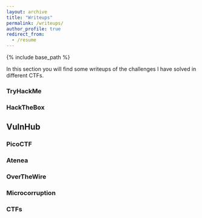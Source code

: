 ```yaml
---
layout: archive
title: "Writeups"
permalink: /writeups/
author_profile: true
redirect_from:
  - /resume
---
```


{% include base_path %}

In this section you will find some writeups of the challenges I have solved in different CTFs.

### TryHackMe

### HackTheBox

## VulnHub

### PicoCTF

### Atenea

### OverTheWire

### Microcorruption

### CTFs

